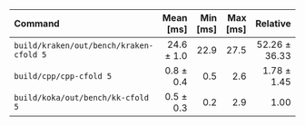 | Command | Mean [ms] | Min [ms] | Max [ms] | Relative |
|:---|---:|---:|---:|---:|
| `build/kraken/out/bench/kraken-cfold 5` | 24.6 ± 1.0 | 22.9 | 27.5 | 52.26 ± 36.33 |
| `build/cpp/cpp-cfold 5` | 0.8 ± 0.4 | 0.5 | 2.6 | 1.78 ± 1.45 |
| `build/koka/out/bench/kk-cfold 5` | 0.5 ± 0.3 | 0.2 | 2.9 | 1.00 |
